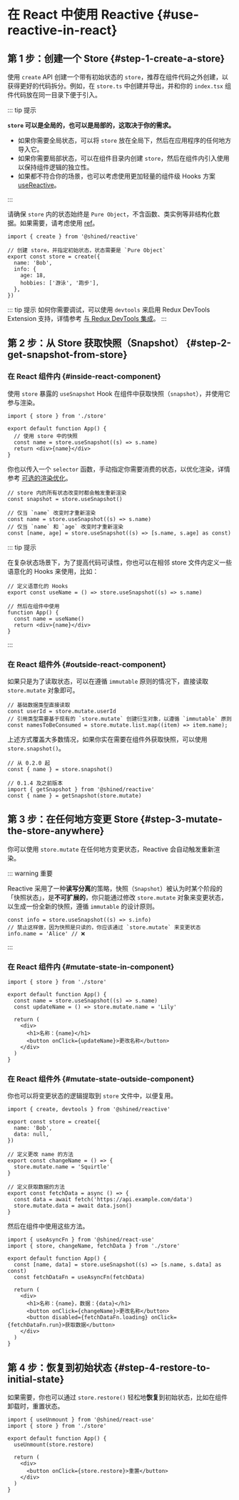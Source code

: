 # 在 React 中使用 Reactive {#use-reactive-in-react}

## 第 1 步：创建一个 Store {#step-1-create-a-store}

使用 `create` API 创建一个带有初始状态的 `store`，推荐在组件代码之外创建，以获得更好的代码拆分。例如，在 `store.ts` 中创建并导出，并和你的 `index.tsx` 组件代码放在同一目录下便于引入。

::: tip 提示

**`store` 可以是全局的，也可以是局部的，这取决于你的需求。**

- 如果你需要全局状态，可以将 `store` 放在全局下，然后在应用程序的任何地方导入它。
- 如果你需要局部状态，可以在组件目录内创建 `store`，然后在组件内引入使用以保持组件逻辑的独立性。
- 如果都不符合你的场景，也可以考虑使用更加轻量的组件级 Hooks 方案 [useReactive](/reference/basic/use-reactive)。

:::

请确保 `store` 内的状态始终是 `Pure Object`，不含函数、类实例等非结构化数据。如果需要，请考虑使用 [ref](/reference/advanced/ref)。

```tsx title="store.ts"
import { create } from '@shined/reactive'

// 创建 store，并指定初始状态，状态需要是 `Pure Object`
export const store = create({
  name: 'Bob',
  info: {
    age: 18,
    hobbies: ['游泳', '跑步'],
  },
})
```

::: tip 提示
如何你需要调试，可以使用 `devtools` 来启用 Redux DevTools Extension 支持，详情参考 [与 Redux DevTools 集成](/guide/integrations/redux-devtools)。
:::

## 第 2 步：从 Store 获取快照（Snapshot） {#step-2-get-snapshot-from-store}

### 在 React 组件内 {#inside-react-component}

使用 `store` 暴露的 `useSnapshot` Hook 在组件中获取快照（`snapshot`），并使用它参与渲染。

```tsx title="app.ts"
import { store } from './store'

export default function App() {
  // 使用 store 中的快照
  const name = store.useSnapshot((s) => s.name)
  return <div>{name}</div>
}
```

你也以传入一个 `selector` 函数，手动指定你需要消费的状态，以优化渲染，详情参考 [可选的渲染优化](/guide/introduction#optional-render-optimization)。

```tsx
// store 内的所有状态改变时都会触发重新渲染
const snapshot = store.useSnapshot()

// 仅当 `name` 改变时才重新渲染
const name = store.useSnapshot((s) => s.name)
// 仅当 `name` 和 `age` 改变时才重新渲染
const [name, age] = store.useSnapshot((s) => [s.name, s.age] as const)
```

::: tip 提示

在复杂状态场景下，为了提高代码可读性，你也可以在相邻 store 文件内定义一些语意化的 Hooks 来使用，比如：

```tsx title="store.ts"
// 定义语意化的 Hooks
export const useName = () => store.useSnapshot((s) => s.name)

// 然后在组件中使用
function App() {
  const name = useName()
  return <div>{name}</div>
}
```

:::

### 在 React 组件外 {#outside-react-component}

如果只是为了读取状态，可以在遵循 `immutable` 原则的情况下，直接读取 `store.mutate` 对象即可。

```tsx
// 基础数据类型直接读取
const userId = store.mutate.userId
// 引用类型需要基于现有的 `store.mutate` 创建衍生对象，以遵循 `immutable` 原则
const namesToBeConsumed = store.mutate.list.map((item) => item.name);
```

上述方式覆盖大多数情况，如果你实在需要在组件外获取快照，可以使用 `store.snapshot()`。

```tsx
// 从 0.2.0 起
const { name } = store.snapshot()

// 0.1.4 及之前版本
import { getSnapshot } from '@shined/reactive'
const { name } = getSnapshot(store.mutate)
```

## 第 3 步：在任何地方变更 Store {#step-3-mutate-the-store-anywhere}

你可以使用 `store.mutate` 在任何地方变更状态，Reactive 会自动触发重新渲染。

::: warning 重要

Reactive 采用了一种**读写分离**的策略，快照（`Snapshot`）被认为时某个阶段的「快照状态」，是**不可扩展的**，你只能通过修改 `store.mutate` 对象来变更状态，以生成一份全新的快照，遵循 `immutable` 的设计原则。

```tsx
const info = store.useSnapshot((s) => s.info)
// 禁止这样做，因为快照是只读的，你应该通过 `store.mutate` 来变更状态
info.name = 'Alice' // ❌
```
:::

### 在 React 组件内 {#mutate-state-in-component}

```tsx 
import { store } from './store'

export default function App() {
  const name = store.useSnapshot((s) => s.name)
  const updateName = () => store.mutate.name = 'Lily'

  return (
    <div>
      <h1>名称：{name}</h1>
      <button onClick={updateName}>更改名称</button>
    </div>
  )
}

```

### 在 React 组件外 {#mutate-state-outside-component}

你也可以将变更状态的逻辑提取到 `store` 文件中，以便复用。

```tsx title="store.ts"
import { create, devtools } from '@shined/reactive'

export const store = create({
  name: 'Bob',
  data: null,
})

// 定义更改 name 的方法
export const changeName = () => {
  store.mutate.name = 'Squirtle'
}

// 定义获取数据的方法
export const fetchData = async () => {
  const data = await fetch('https://api.example.com/data')
  store.mutate.data = await data.json()
}
```

然后在组件中使用这些方法。

```tsx title="app.ts"
import { useAsyncFn } from '@shined/react-use'
import { store, changeName, fetchData } from './store'

export default function App() {
  const [name, data] = store.useSnapshot((s) => [s.name, s.data] as const)
  const fetchDataFn = useAsyncFn(fetchData)

  return (
    <div>
      <h1>名称：{name}，数据：{data}</h1>
      <button onClick={changeName}>更改名称</button>
      <button disabled={fetchDataFn.loading} onClick={fetchDataFn.run}>获取数据</button>
    </div>
  )
}
```

## 第 4 步：恢复到初始状态 {#step-4-restore-to-initial-state}

如果需要，你也可以通过 `store.restore()` 轻松地**恢复**到初始状态，比如在组件卸载时，重置状态。

```tsx
import { useUnmount } from '@shined/react-use'
import { store } from './store'

export default function App() {
  useUnmount(store.restore)

  return (
    <div>
      <button onClick={store.restore}>重置</button>
    </div>
  )
}
```
